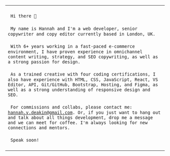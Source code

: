 <table>
      <tr>
            <td colspan="2">
                  <br />
                  <div>
                        &nbsp; <code>Hi there 👋</code><br/><br/>
                        &nbsp; <code>My name is Hannah and I'm a web developer, senior copywriter and copy editor currently based in London, UK.</code><br /><br/>
                        &nbsp; <code>With 6+ years working in a fast-paced e-commerce environment, I have proven experience in omnichannel content writing, strategy, and SEO copywriting, as well as a strong passion for design.</code><br /><br/>
                        &nbsp; <code>As a trained creative with four coding certifications, I also have experience with HTML, CSS, JavaScript, React, VS Editor, API, Git/GitHub, Bootstrap, Hosting, and Figma, as well as a strong understanding of responsive design and SEO.</code><br /><br/>
                        &nbsp; <code>For commissions and collabs, please contact me: <a href=mailto:hannah.v.deakin@gmail.com>hannah.v.deakin@gmail.com</a>. Or, if you just want to hang out and talk about all things development, drop me a message and we can meet for coffee. I'm always looking for new connections and mentors.</code><br /><br/>
                        &nbsp; <code>Speak soon!</code><br/><br/>
                  </div>
              </td>      
      </tr>
</table>
